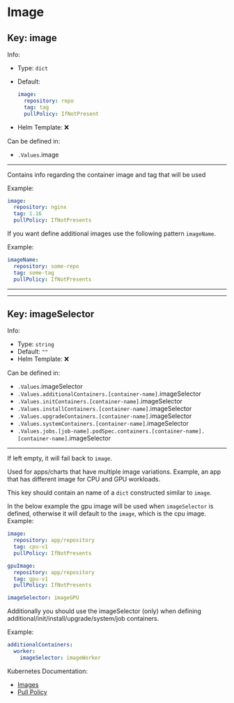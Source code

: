 # Image

## Key: image

Info:

- Type: `dict`
- Default:

  ```yaml
  image:
    repository: repo
    tag: tag
    pullPolicy: IfNotPresent
  ```

- Helm Template: ❌

Can be defined in:

- `.Values`.image

---

Contains info regarding the container image and tag that will be used

Example:

```yaml
image:
  repository: nginx
  tag: 1.16
  pullPolicy: IfNotPresents
```

If you want define additional images use the following pattern `imageName`.

Example:

```yaml
imageName:
  repository: some-repo
  tag: some-tag
  pullPolicy: IfNotPresents
```

---
---

## Key: imageSelector

Info:

- Type: `string`
- Default: `""`
- Helm Template: ❌

Can be defined in:

- `.Values`.imageSelector
- `.Values.additionalContainers.[container-name]`.imageSelector
- `.Values.initContainers.[container-name]`.imageSelector
- `.Values.installContainers.[container-name]`.imageSelector
- `.Values.upgradeContainers.[container-name]`.imageSelector
- `.Values.systemContainers.[container-name]`.imageSelector
- `.Values.jobs.[job-name].podSpec.containers.[container-name].[container-name]`.imageSelector

---

If left empty, it will fail back to `image`.

Used for apps/charts that have multiple image variations.
Example, an app that has different image for CPU and GPU workloads.

This key should contain an name of a `dict` constructed similar to `image`.

In the below example the gpu image will be used when `imageSelector` is defined,
otherwise it will default to the `image`, which is the cpu image.
Example:

```yaml
image:
  repository: app/repository
  tag: cpu-v1
  pullPolicy: IfNotPresents

gpuImage:
  repository: app/repository
  tag: gpu-v1
  pullPolicy: IfNotPresents

imageSelector: imageGPU
```

Additionally you should use the imageSelector (only) when defining
additional/init/install/upgrade/system/job containers.

Example:

```yaml
additionalContainers:
  worker:
    imageSelector: imageWorker
```

Kubernetes Documentation:

- [Images](https://kubernetes.io/docs/concepts/containers/images)
- [Pull Policy](https://kubernetes.io/docs/concepts/containers/images/#image-pull-policy)
